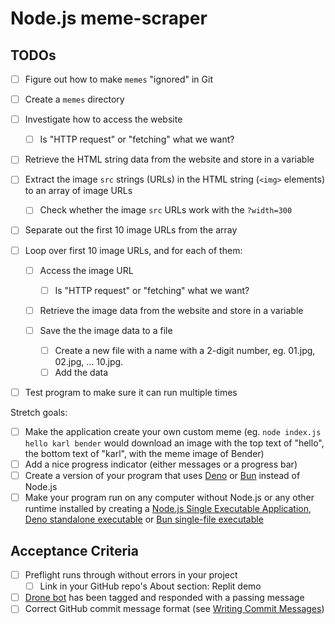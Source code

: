 # Node.js meme-scraper

## TODOs

- [ ] Figure out how to make `memes` "ignored" in Git
- [ ] Create a `memes` directory

- [ ] Investigate how to access the website

  - [ ] Is "HTTP request" or "fetching" what we want?

- [ ] Retrieve the HTML string data from the website and store in a variable

- [ ] Extract the image `src` strings (URLs) in the HTML string (`<img>` elements) to an array of image URLs

  - [ ] Check whether the image `src` URLs work with the `?width=300`

- [ ] Separate out the first 10 image URLs from the array
- [ ] Loop over first 10 image URLs, and for each of them:

  - [ ] Access the image URL

    - [ ] Is "HTTP request" or "fetching" what we want?

  - [ ] Retrieve the image data from the website and store in a variable

  - [ ] Save the the image data to a file
    - [ ] Create a new file with a name with a 2-digit number, eg. 01.jpg, 02.jpg, ... 10.jpg.
    - [ ] Add the data

- [ ] Test program to make sure it can run multiple times

Stretch goals:

- [ ] Make the application create your own custom meme (eg. `node index.js hello karl bender` would download an image with the top text of "hello", the bottom text of "karl", with the meme image of Bender)
- [ ] Add a nice progress indicator (either messages or a progress bar)
- [ ] Create a version of your program that uses [Deno](https://deno.com/) or [Bun](https://bun.sh/) instead of Node.js
- [ ] Make your program run on any computer without Node.js or any other runtime installed by creating a [Node.js Single Executable Application](https://nodejs.org/api/single-executable-applications.html), [Deno standalone executable](https://docs.deno.com/runtime/reference/cli/compiler/) or [Bun single-file executable](https://bun.sh/docs/bundler/executables)

## Acceptance Criteria

- [ ] Preflight runs through without errors in your project
  - [ ] Link in your GitHub repo's About section: Replit demo
- [ ] [Drone bot](https://learn.upleveled.io/pern-extensive-immersive/modules/cheatsheet-tasks/#upleveled-drone) has been tagged and responded with a passing message
- [ ] Correct GitHub commit message format (see [Writing Commit Messages](https://learn.upleveled.io/pern-extensive-immersive/modules/cheatsheet-git-github/#writing-commit-messages))
